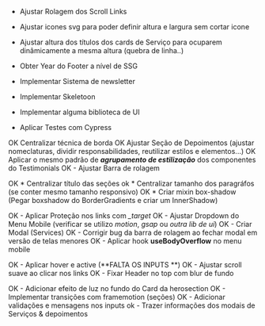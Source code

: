 * Ajustar Rolagem dos Scroll Links
* Ajustar icones svg para poder definir altura e largura sem cortar icone
* Ajustar altura dos títulos dos cards de Serviço para ocuparem dinâmicamente a mesma altura (quebra de linha..)

* Obter Year do Footer a nível de SSG
* Implementar Sistema de newsletter



* Implementar Skeletoon
* Implementar alguma biblioteca de UI
* Aplicar Testes com Cypress


OK Centralizar técnica de borda
OK Ajustar Seção de Depoimentos (ajustar nomeclaturas, dividir responsabilidades, reutilizar estilos e elementos...)
OK Aplicar o mesmo padrão de ***agrupamento de estilização*** dos componentes do Testimonials
OK - Ajustar Barra de rolagem

OK * Centralizar título das seções
ok * Centralizar tamanho dos paragráfos (se conter mesmo tamanho responsivo)
OK * Criar mixin box-shadow (Pegar boxshadow do BorderGradients e criar um InnerShadow)

OK - Aplicar Proteção nos links com *_target*
OK - Ajustar Dropdown do Menu Mobile (verificar se utilizo *motion*, *gsap* ou *outra lib de ui*)
OK - Criar Modal (Services)
OK - Corrigir bug da barra de rolagem ao fechar modal em versão de telas menores
OK - Aplicar hook **useBodyOverflow** no menu mobile

OK - Aplicar hover e active (**FALTA OS INPUTS **)
OK - Ajustar scroll suave ao clicar nos links
OK - Fixar Header no top com blur de fundo

OK - Adicionar efeito de luz no fundo do Card da herosection
OK - Implementar transições com framemotion (seções)
OK - Adicionar validações e mensagens nos inputs
ok - Trazer informações dos modais de Serviços & depoimentos


